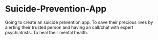 # Suicide-Prevention-App
Going to create an suicide prevention app. To save their precious lives by alerting their trusted person and having an call/chat with expert psychiatrists. To heal their mental health.
